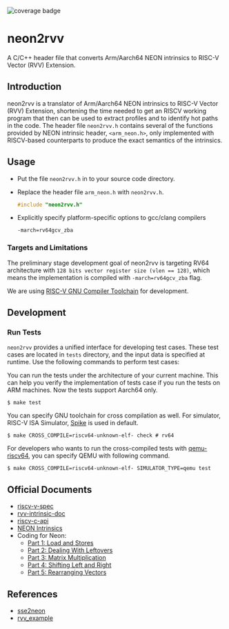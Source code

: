 ![coverage badge](https://img.shields.io/badge/coverage-75.4%25-brightgreen)
# neon2rvv

A C/C++ header file that converts Arm/Aarch64 NEON intrinsics to RISC-V Vector (RVV) Extension.

## Introduction

neon2rvv is a translator of Arm/Aarch64 NEON intrinsics to RISC-V Vector (RVV) Extension, shortening the time needed to get an RISCV working program that then can be used to extract profiles and to identify hot paths in the code. The header file `neon2rvv.h` contains several of the functions provided by NEON intrinsic header, `<arm_neon.h>`, only implemented with RISCV-based counterparts to produce the exact semantics of the intrinsics.

## Usage

* Put the file `neon2rvv.h` in to your source code directory.
* Replace the header file `arm_neon.h` with `neon2rvv.h`.

    ```c
    #include "neon2rvv.h"
    ```

* Explicitly specify platform-specific options to gcc/clang compilers

    ```shell
    -march=rv64gcv_zba
    ```

### Targets and Limitations

The preliminary stage development goal of neon2rvv is targeting RV64 architecture with `128 bits vector register size (vlen == 128)`, which means the implementation is compiled with `-march=rv64gcv_zba` flag.

We are using [RISC-V GNU Compiler Toolchain](https://github.com/riscv-collab/riscv-gnu-toolchain) for development.

## Development

### Run Tests

`neon2rvv` provides a unified interface for developing test cases. These test cases are located in `tests` directory, and the input data is specified at runtime. Use the following commands to perform test cases:

You can run the tests under the architecture of your current machine. This can help you verify the implementation of tests case if you run the tests on ARM machines. Now the tests support Aarch64 only.

```shell
$ make test
```

You can specify GNU toolchain for cross compilation as well. For simulator, RISC-V ISA Simulator, [Spike](https://github.com/riscv-software-src/riscv-isa-sim) is used in default.

```shell
$ make CROSS_COMPILE=riscv64-unknown-elf- check # rv64
```

For developers who wants to run the cross-compiled tests with [qemu-riscv64](https://www.qemu.org/), you can specify QEMU with following command.

```shell
$ make CROSS_COMPILE=riscv64-unknown-elf- SIMULATOR_TYPE=qemu test
```

## Official Documents

* [riscv-v-spec](https://github.com/riscv/riscv-v-spec)
* [rvv-intrinsic-doc](https://github.com/riscv-non-isa/rvv-intrinsic-doc)
* [riscv-c-api](https://github.com/riscv-non-isa/riscv-c-api-doc/blob/master/riscv-c-api.md)
* [NEON Intrinsics](https://developer.arm.com/architectures/instruction-sets/intrinsics)
* Coding for Neon:
  * [Part 1: Load and Stores](https://community.arm.com/arm-community-blogs/b/architectures-and-processors-blog/posts/coding-for-neon---part-1-load-and-stores)
  * [Part 2: Dealing With Leftovers](https://community.arm.com/arm-community-blogs/b/architectures-and-processors-blog/posts/coding-for-neon---part-2-dealing-with-leftovers)
  * [Part 3: Matrix Multiplication](https://community.arm.com/arm-community-blogs/b/architectures-and-processors-blog/posts/coding-for-neon---part-3-matrix-multiplication)
  * [Part 4: Shifting Left and Right](https://community.arm.com/arm-community-blogs/b/architectures-and-processors-blog/posts/coding-for-neon---part-4-shifting-left-and-right)
  * [Part 5: Rearranging Vectors](https://community.arm.com/arm-community-blogs/b/architectures-and-processors-blog/posts/coding-for-neon---part-5-rearranging-vectors)

## References

* [sse2neon](https://github.com/DLTcollab/sse2neon)
* [rvv_example](https://github.com/brucehoult/rvv_example)
